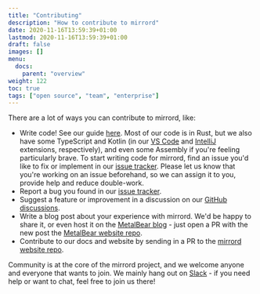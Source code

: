 ```yaml
---
title: "Contributing"
description: "How to contribute to mirrord"
date: 2020-11-16T13:59:39+01:00
lastmod: 2020-11-16T13:59:39+01:00
draft: false
images: []
menu:
  docs:
    parent: "overview"
weight: 122
toc: true
tags: ["open source", "team", "enterprise"]
---
```


There are a lot of ways you can contribute to mirrord, like:
- Write code! See our guide [here](https://github.com/metalbear-co/mirrord/blob/main/CONTRIBUTING.md). Most of our code is in Rust, but we also have some TypeScript and Kotlin (in our [VS Code](https://github.com/metalbear-co/mirrord-vscode) and [IntelliJ](https://github.com/metalbear-co/mirrord-intellij/pull/24) extensions, respectively), and even some Assembly if you're feeling particularly brave. To start writing code for mirrord, find an issue you'd like to fix or implement in our [issue tracker](https://github.com/metalbear-co/mirrord/issues). Please let us know that you're working on an issue beforehand, so we can assign it to you, provide help and reduce double-work.
- Report a bug you found in our [issue tracker](https://github.com/metalbear-co/mirrord/issues).
- Suggest a feature or improvement in a discussion on our [GitHub discussions](https://github.com/metalbear-co/mirrord/discussions).
- Write a blog post about your experience with mirrord. We'd be happy to share it, or even host it on the [MetalBear blog](https://metalbear.co/blog/) - just open a PR with the new post the [MetalBear website repo](https://github.com/metalbear-co/metalbear.co).
- Contribute to our docs and website by sending in a PR to the [mirrord website repo](https://github.com/metalbear-co/metalbear.co).

Community is at the core of the mirrord project, and we welcome anyone and everyone that wants to join. We mainly hang out on [Slack](https://metalbear.com/slack) - if you need help or want to chat, feel free to join us there!
